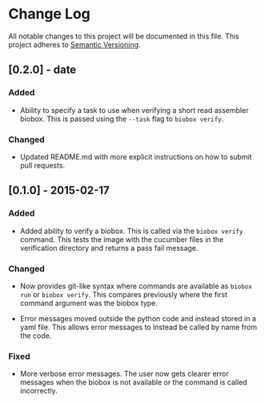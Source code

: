 # Change Log

All notable changes to this project will be documented in this file. This
project adheres to [Semantic Versioning](http://semver.org/).

## [0.2.0] - date

### Added

  * Ability to specify a task to use when verifying a short read assembler
    biobox. This is passed using the `--task` flag to `biobox verify`.

### Changed

  * Updated README.md with more explicit instructions on how to submit pull
    requests.

## [0.1.0] - 2015-02-17

### Added

  * Added ability to verify a biobox. This is called via the `biobox verify`
    command. This tests the image with the cucumber files in the verification
    directory and returns a pass fail message.

### Changed

  * Now provides git-like syntax where commands are available as `biobox run`
    or `biobox verify`. This compares previously where the first command
    argument was the biobox type.

  * Error messages moved outside the python code and instead stored in a yaml
    file. This allows error messages to instead be called by name from the
    code.

### Fixed

  * More verbose error messages. The user now gets clearer error messages when
    the biobox is not available or the command is called incorrectly.
